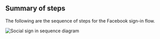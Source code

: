 ## Summary of steps

The following are the sequence of steps for the Facebook sign-in flow.

<div class="common-image-format">

![Social sign in sequence diagram](/img/oie-embedded-sdk/oie-embedded-sdk-use-case-pwd-recovery.png
 "Social sign in sequence diagram")

</div>
